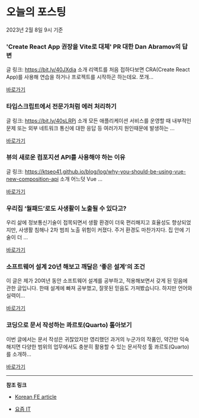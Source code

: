 # 오늘의 포스팅 
2023년 2월 8일 9시 기준 

###  'Create React App 권장을 Vite로 대체' PR 대한 Dan Abramov의 답변 

 글 링크: https://bit.ly/40JXdia 소개 리액트를 처음 접하다보면 CRA(Create React App)를 사용해 연습을 하거나 프로젝트를 시작하곤 하는데요. 쪼개... 

 [바로가기](https://kofearticle.substack.com/p/korean-fe-article-create-react-app) 

###  타입스크립트에서 전문가처럼 에러 처리하기 

 글 링크: https://bit.ly/40sLRPj 소개 모든 애플리케이션 서비스를 운영할 때 내부적인 문제 또는 외부 네트워크 통신에 대한 응답 등 여러가지 원인때문에 발생하는 ... 

 [바로가기](https://kofearticle.substack.com/p/korean-fe-article-8de) 

###  뷰의 새로운 컴포지션 API를 사용해야 하는 이유 

 글 링크: https://ktseo41.github.io/blog/log/why-you-should-be-using-vue-new-composition-api 소개 어느덧 Vue ... 

 [바로가기](https://kofearticle.substack.com/p/korean-fe-article-api) 

### 우리집 ‘월패드’로도 사생활이 노출될 수 있다고? 

 우리 삶에 정보통신기술이 접목되면서 생활 환경이 더욱 편리해지고 효율성도 향상되었지만, 사생활 침해나 2차 범죄 노출 위험이 커졌다. 주거 환경도 마찬가지다. 집 안에 기술이 더 ... 

 [바로가기](https://yozm.wishket.com/magazine/detail/1886/) 

### 소프트웨어 설계 20년 해보고 깨달은 ‘좋은 설계’의 조건 

 이 글은 제가 20여년 동안 소프트웨어 설계를 공부하고, 적용해보면서 갖게 된 믿음에 관한 글입니다. 한때 설계에 빠져 공부했고, 잘못된 믿음도 가져봤습니다. 하지만 언어와 실력이... 

 [바로가기](https://yozm.wishket.com/magazine/detail/1884/) 

### 코딩으로 문서 작성하는 콰르토(Quarto) 톺아보기 

 이번 글에서는 문서 작성은 귀찮았지만 영리했던 과거의 누군가의 작품인, 약간만 익숙해지면 다양한 범위의 업무에서도 충분히 활용할 수 있는 문서작성 툴 콰르토(Quarto)를 소개하... 

 [바로가기](https://yozm.wishket.com/magazine/detail/1883/) 

---

**참조 링크**

- [Korean FE article](https://kofearticle.substack.com) 

- [요즘 IT](https://yozm.wishket.com/magazine) 

